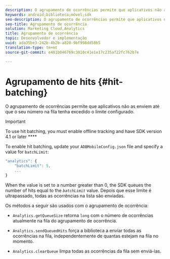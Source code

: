 ```yaml
---
description: O agrupamento de ocorrências permite que aplicativos não as enviem até que o seu número na fila tenha excedido o limite configurado.
keywords: android;biblioteca;móvel;sdk
seo-description: O agrupamento de ocorrências permite que aplicativos não as enviem até que o seu número na fila tenha excedido o limite configurado.
seo-title: Agrupamento de ocorrência
solution: Marketing Cloud,Analytics
title: Agrupamento de ocorrência
topic: Desenvolvedor e implementação
uuid: ada35be3-242b-4b2b-a828-9bf998dd58b5
translation-type: tm+mt
source-git-commit: e481b046769c3010c41e1e17c235af22fc762b7e

---
```



# Agrupamento de hits {#hit-batching}

O agrupamento de ocorrências permite que aplicativos não as enviem até que o seu número na fila tenha excedido o limite configurado.

>[!IMPORTANT]
>
>To use hit batching, you must enable offline tracking and have SDK version 4.1 or later ****

To enable hit batching, update your `ADBMobileConfig.json` file and specify a value for `batchLimit`:

```js
"analytics": {
    "batchLimit": 5,
    ...
}
```

When the value is set to a number greater than 0, the SDK queues the number of hits equal to the *`batchLimit`* value. Depois que esse limite é ultrapassado, todas as ocorrências na lista são enviadas.

Os métodos a seguir são usados com o agrupamento de ocorrência:

* `Analytics.getQueueSize` retorna `long` com o número de ocorrências atualmente na fila do agrupamento de ocorrência.

* `Analytics.sendQueuedHits` força a biblioteca a enviar todas as ocorrências na fila, independentemente de quantas estejam na fila no momento.
* `Analytics.clearQueue` limpa todas as ocorrências da fila sem enviá-las.
